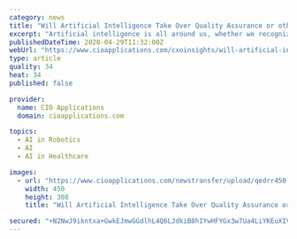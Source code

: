 ```yaml
---
category: news
title: "Will Artificial Intelligence Take Over Quality Assurance or other Technology Jobs"
excerpt: "Artificial intelligence is all around us, whether we recognize it or not. From your smart assistant on your phone to the Netflix recommendation that keeps you bingewatching, we are continually engaging with Artificial Intelligence in our everyday life."
publishedDateTime: 2020-04-29T11:32:00Z
webUrl: "https://www.cioapplications.com/cxoinsights/will-artificial-intelligence-take-over-quality-assurance-or-other-technology-jobs-nid-5865.html"
type: article
quality: 34
heat: 34
published: false

provider:
  name: CIO Applications
  domain: cioapplications.com

topics:
  - AI in Robotics
  - AI
  - AI in Healthcare

images:
  - url: "https://www.cioapplications.com/newstransfer/upload/qedrr450.jpg"
    width: 450
    height: 308
    title: "Will Artificial Intelligence Take Over Quality Assurance or other Technology Jobs"

secured: "+N2NwJ9ikntxa+GwkEJmwGGdlhL4Q6LJdkiB8hIYwHFYGx3w7Ua4LiYKEuXIVdg0At+kCjpLFu+RjsMzJ2CMv4XR9gn8+nP9qO7PY8xwzuIhgAAKtwHVYlSW343kwU4j0PSbYVIWpds+Uq7gGVth8GaF+JOIzQp4OLl+FWVYTsmroqkNWuCKrvYkxFDONWZYSCNTL5j7ZlQ9QMXH7dQXhMEWMr7hLVjg/KYXQIC5OQKSc69zZ5dXWgBXX97RbbmEhKb3MK99iyJLEq3quj1b5hyGPeeHX2bLtKSPlbiQFC+OABXZb1OPPnhIs3PIKY1v0c+zU/ht2R+hfRBs6N75bjG4Kwhhr84qkrKEjKk+JRDp/YqGBWhWontj7WapE3YO4JTfXPrTzP62FuE7NeSSUjbO2jQvlG28hnZyKibk7PG48VcEcyF7KqLsYYKUmcCLGoyWxOnzn4k3k+MhmDIZuluYnOue1Gd+MPuxyDzWpWI=;mqk3VZrGQyr8l8xvOuCxmg=="
---
```


